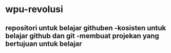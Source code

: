 # wpu-revolusi
repositori untuk belajar githuben 
-kosisten untuk belajar github dan git
-membuat projekan yang bertujuan untuk belajar
-
